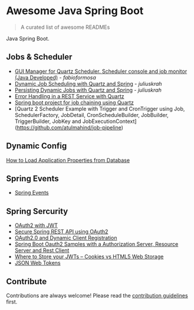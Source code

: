 
# Awesome Java Spring Boot 
> A curated list of awesome READMEs

Java Spring Boot.



## Jobs & Scheduler

- [GUI Manager for Quartz Scheduler. Scheduler console and job monitor (Java Developed)](https://github.com/fabioformosa/quartz-manager) - *fabioformosa*
- [Dynamic Job Scheduling with Quartz and Spring](http://juliuskrah.com/tutorial/2017/09/26/dynamic-job-scheduling-with-quartz-and-spring/) - *juliuskrah*
- [Persisting Dynamic Jobs with Quartz and Spring](http://juliuskrah.com/tutorial/2017/10/06/persisting-dynamic-jobs-with-quartz-and-spring/) - *juliuskrah*
- [Error Handling in a REST Service with Quartz](http://juliuskrah.com/tutorial/2017/10/11/error-handling-in-a-rest-service-with-quartz/) 
- [Spring boot project for job chaining using Quartz](https://github.com/atulmahind/job-pipeline)
- [Quartz 2 Scheduler Example with Trigger and CronTrigger using Job, SchedulerFactory, JobDetail, CronScheduleBuilder, JobBuilder, TriggerBuilder, JobKey and JobExecutionContext] (https://github.com/atulmahind/job-pipeline)

## Dynamic Config

[How to Load Application Properties from Database](https://www.google.com.vn/url?sa=t&rct=j&q=&esrc=s&source=web&cd=1&cad=rja&uact=8&ved=0ahUKEwiTs4bH_JXZAhUDFZQKHWAIDskQFggpMAA&url=http%3A%2F%2Fwww.opencodez.com%2Fjava%2Fhow-to-load-application-properties-from-database.htm&usg=AOvVaw1twp2DYaoWLHegO2d0AGye)



## Spring Events

- [Spring Events](http://www.baeldung.com/spring-events)

## Spring Sercurity

- [OAuth2 with JWT](https://github.com/dynamind/spring-boot-security-oauth2-minimal)
- [Secure Spring REST API using OAuth2](http://websystique.com/spring-security/secure-spring-rest-api-using-oauth2/)
- [OAuth2.0 and Dynamic Client Registration](http://www.baeldung.com/spring-security-oauth-dynamic-client-registration)
- [Spring Boot Oauth2 Samples with a Authorization Server, Resource Server and Rest Client](https://github.com/codependent/spring-boot-oauth2)
- [Where to Store your JWTs – Cookies vs HTML5 Web Storage](https://stormpath.com/blog/where-to-store-your-jwts-cookies-vs-html5-web-storage)
- [JSON Web Tokens](https://github.com/dwyl/learn-json-web-tokens)
## Contribute

Contributions are always welcome!
Please read the [contribution guidelines](contributing.md) first.
